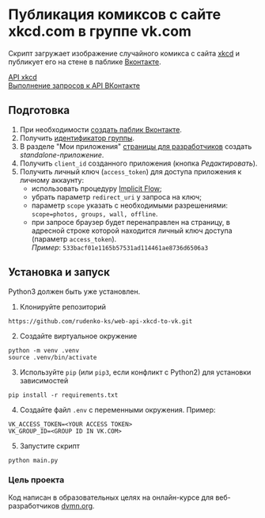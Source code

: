 
# Публикация комиксов с сайте xkcd.com в группе vk.com
Скрипт загружает изображение случайного комикса с сайта [xkcd](https://xkcd.com/) и публикует его на стене в паблике [Вконтакте](https://vk.com/).

[API xkcd](https://xkcd.com/json.html)  
[Выполнение запросов к API ВКонтакте](https://vk.com/dev/api_requests)
## Подготовка
1.  При необходимости  [создать паблик Вконтакте](https://vk.com/groups?tab=admin).
2.  Получить  [идентификатор группы](https://regvk.com/id/).
3.  В разделе "Мои приложения"  [страницы для разработчиков](https://vk.com/dev)  создать  _standalone-приложение_.
4.  Получить  `client_id`  созданного приложения (кнопка  _Редактировать_).
5.  Получить личный ключ (`access_token`) для доступа приложения к личному аккаунту:
    -   использовать процедуру  [Implicit Flow](https://vk.com/dev/implicit_flow_user);
    -   убрать параметр  `redirect_uri`  у запроса на ключ;
    -   параметр  `scope`  указать с необходимыми разрешениями:  `scope=photos, groups, wall, offline`.
    -   при запросе браузер будет перенаправлен на страницу, в адресной строке которой находится личный ключ доступа (параметр  `access_token`).  
        _Пример_:  `533bacf01e1165b57531ad114461ae8736d6506a3`
        
## Установка и запуск

Python3 должен быть уже установлен. 
1. Клонируйте репозиторий
```
https://github.com/rudenko-ks/web-api-xkcd-to-vk.git
```
2. Создайте виртуальное окружение
```
python -m venv .venv
source .venv/bin/activate
```
3. Используйте `pip` (или `pip3`, если конфликт с Python2) для установки зависимостей
```
pip install -r requirements.txt
```
4. Создайте файл `.env` с переменными окружения. Пример:
```
VK_ACCESS_TOKEN=<YOUR ACCESS TOKEN>
VK_GROUP_ID=<GROUP ID IN VK.COM>
```
5. Запустите скрипт
```
python main.py
```

### Цель проекта

Код написан в образовательных целях на онлайн-курсе для веб-разработчиков  [dvmn.org](https://dvmn.org/).